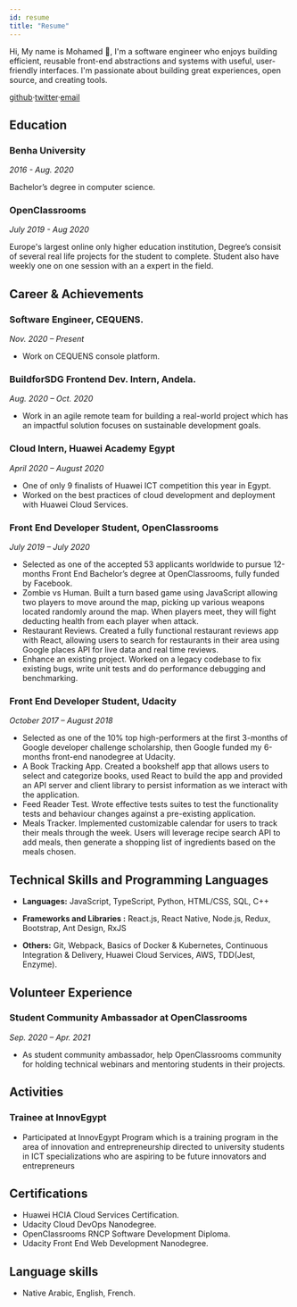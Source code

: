 ```yaml
---
id: resume
title: "Resume"
---
```


Hi, My name is Mohamed 👋, I'm a software engineer who enjoys building efficient, reusable front-end abstractions and systems with useful, user-friendly interfaces. I'm passionate about building great experiences, open source, and creating tools.

[github](https://github.com/mohamedsgap)&middot;[twitter](https://twitter.com/mohamedsgap)&middot;[email](mailto:mohdabdellnasser1@gmail.com)

## Education

### Benha University

_2016 - Aug. 2020_

Bachelor’s degree in computer science.

### OpenClassrooms

_July 2019 - Aug 2020_

Europe's largest online only higher education institution, Degree’s consisit of several real life projects for the student to complete. Student also have weekly one on one session with an a expert in the field.

## Career & Achievements

### Software Engineer, CEQUENS.

_Nov. 2020 – Present_

- Work on CEQUENS console platform.

### BuildforSDG Frontend Dev. Intern, Andela.

_Aug. 2020 – Oct. 2020_

- Work in an agile remote team for building a real-world project which has an impactful solution focuses on sustainable development goals.

### Cloud Intern, Huawei Academy Egypt

_April 2020 – August 2020_

- One of only 9 finalists of Huawei ICT competition this year in Egypt.
- Worked on the best practices of cloud development and deployment with Huawei Cloud Services.

### Front End Developer Student, OpenClassrooms

_July 2019 – July 2020_

- Selected as one of the accepted 53 applicants worldwide to pursue 12-months Front End Bachelor’s degree at OpenClassrooms, fully funded by Facebook.
- Zombie vs Human. Built a turn based game using JavaScript allowing two players to move around the map, picking up various weapons located randomly around the map. When players meet, they
  will fight deducting health from each player when attack.
- Restaurant Reviews. Created a fully functional restaurant reviews app with React, allowing users to search for restaurants in their area using Google places API for live data and real time reviews.
- Enhance an existing project. Worked on a legacy codebase to fix existing bugs, write unit tests and do performance debugging and benchmarking.

### Front End Developer Student, Udacity

_October 2017 – August 2018_

- Selected as one of the 10% top high-performers at the first 3-months of Google developer challenge scholarship, then Google funded my 6-months front-end nanodegree at Udacity.
- A Book Tracking App. Created a bookshelf app that allows users to select and categorize books,
  used React to build the app and provided an API server and client library to persist information as
  we interact with the application.
- Feed Reader Test. Wrote effective tests suites to test the functionality tests and behaviour changes
  against a pre-existing application.
- Meals Tracker. Implemented customizable calendar for users to track their meals through the
  week. Users will leverage recipe search API to add meals, then generate a shopping list of
  ingredients based on the meals chosen.

## Technical Skills and Programming Languages

- **Languages:** JavaScript, TypeScript, Python, HTML/CSS, SQL, C++

- **Frameworks and Libraries :** React.js, React Native, Node.js, Redux, Bootstrap, Ant Design, RxJS

- **Others:** Git, Webpack, Basics of Docker & Kubernetes, Continuous Integration & Delivery, Huawei Cloud Services, AWS, TDD(Jest, Enzyme).

## Volunteer Experience

### Student Community Ambassador at OpenClassrooms

_Sep. 2020 – Apr. 2021_

- As student community ambassador, help OpenClassrooms community for holding technical webinars and mentoring students in their projects.

## Activities

### Trainee at InnovEgypt

- Participated at InnovEgypt Program which is a training program in the area of innovation and entrepreneurship directed to university students in ICT specializations who are aspiring to be future innovators and entrepreneurs

## Certifications

- Huawei HCIA Cloud Services Certification.
- Udacity Cloud DevOps Nanodegree.
- OpenClassrooms RNCP Software Development Diploma.
- Udacity Front End Web Development Nanodegree.

## Language skills

- Native Arabic, English, French.
